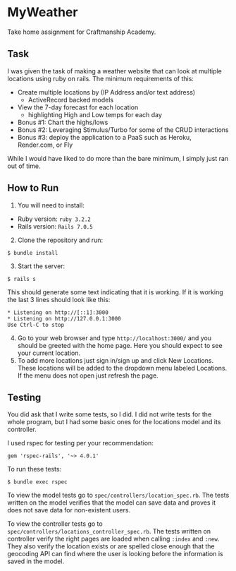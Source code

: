# MyWeather

Take home assignment for Craftmanship Academy.

## Task
I was given the task of making a weather website that can look at multiple locations using ruby on rails. The minimum requirements of this:

- Create multiple locations by (IP Address and/or text address)
  *   ActiveRecord backed models
- View the 7-day forecast for each location
  * highlighting High and Low temps for each day
- Bonus #1: Chart the highs/lows
- Bonus #2: Leveraging Stimulus/Turbo for some of the CRUD interactions
- Bonus #3: deploy the application to a PaaS such as Heroku, Render.com, or Fly
  
While I would have liked to do more than the bare minimum, I simply just ran out of time.

## How to Run
1. You will need to install:
- Ruby version: `ruby 3.2.2`
- Rails version: `Rails 7.0.5`

2. Clone the repository and run:
```
$ bundle install
```
3. Start the server:
```
$ rails s
```
  This should generate some text indicating that it is working. If it is working the last 3 lines should look like this:
```
* Listening on http://[::1]:3000
* Listening on http://127.0.0.1:3000
Use Ctrl-C to stop
```

4. Go to your web browser and type `http://localhost:3000/` and you should be greeted with the home page. Here you should expect to see your current location.
5. To add more locations just sign in/sign up and click New Locations. These locations will be added to the dropdown menu labeled Locations. If the menu does not open just refresh the page.

## Testing

You did ask that I write some tests, so I did. I did not write tests for the whole program, but I had some basic ones for the locations model and its controller.

I used rspec for testing per your recommendation:
```
gem 'rspec-rails', '~> 4.0.1'
```

To run these tests:
```
$ bundle exec rspec
```
To view the model tests go to `spec/controllers/location_spec.rb`. The tests written on the model verifies that the model can save data and proves it does not save data for non-existent users.

To view the controller tests go to `spec/controllers/locations_controller_spec.rb`. The tests written on controller verify the right pages are loaded when calling `:index` and `:new`. They also verify the location exists or are spelled close enough that the geocoding API can find where the user is looking before the information is saved in the model. 
